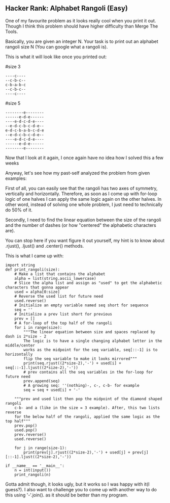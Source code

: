 ## Hacker Rank: Alphabet Rangoli (Easy)

One of my favourite problem as it looks really cool when you print it out. Though I think this problem should have higher difficulty than Merge The Tools. 

Basically, you are given an integer N. Your task is to print out an alphabet rangoli size N (You can google what a rangoli is).

This is what it will look like once you printed out:

#size 3
```
----c----
--c-b-c--
c-b-a-b-c
--c-b-c--
----c----
```
#size 5
```
--------e--------
------e-d-e------
----e-d-c-d-e----
--e-d-c-b-c-d-e--
e-d-c-b-a-b-c-d-e
--e-d-c-b-c-d-e--
----e-d-c-d-e----
------e-d-e------
--------e--------
```
Now that I look at it again, I once again have no idea how I solved this a few weeks

Anyway, let's see how my past-self analyzed the problem from given examples:

First of all, you can easily see that the rangoli has two axes of symmetry, vertically and horizontally. Therefore, as soon as I come up with for-loop logic of one halves I can apply the same logic again on the other halves. In other word, instead of solving one whole problem, I just need to technically do 50% of it.

Secondly, I need to find the linear equation between the size of the rangoli and the number of dashes (or how "centered" the alphabetic characters are).

You can stop here if you want figure it out yourself, my hint is to know about .rjust(), .ljust() and .center() methods.

This is what I came up with:

```
import string
def print_rangoli(size):
    # Make a list that contains the alphabet
    alpha = list(string.ascii_lowercase)
    # Slice the alpha list and assign as "used" to get the alphabetic characters that gonna appear
    used = alpha[0:size]
    # Reverse the used list for future need
    used.reverse()
    # Initialize an empty variable named seq short for sequence
    seq = ''
    # Initialize a prev list short for previous
    prev = []
    # A for-loop of the top half of the rangoli
    for i in range(size):
        """The linear equation between size and spaces replaced by dash is 2*size - 2
        The logic is to have a single changing alphabet letter in the middle/center
        works as the midpoint for the seq variable, seq[::-1] is to horizontally
        flip the seq variable to make it looks mirrored"""
        print(seq.rjust((2*size-2),'-') + used[i] + seq[::-1].ljust((2*size-2),'-'))        
        # prev contains all the seq variables in the for-loop for future need
        prev.append(seq)
        # A growing seq: ''(nothing)-, c-, c-b- for example
        seq = seq + used[i] + '-'
    
    """prev and used list then pop the midpoint of the diamond shaped rangoli
    c-b- and a (like in the size = 3 example). After, this two lists reverse
    for the below half of the rangoli, applied the same logic as the top half"""
    prev.pop()
    used.pop()
    prev.reverse()
    used.reverse()
    
    for j in range(size-1):
        print(prev[j].rjust((2*size-2),'-') + used[j] + prev[j][::-1].ljust((2*size-2),'-'))
        
if __name__ == '__main__':
    n = int(input())
    print_rangoli(n)
```

Gotta admit though, it looks ugly, but it works so I was happy with it(I guess?). I also want to challenge you to come up with another way to do this using 
'-'.join(). as it should be better than my program.
